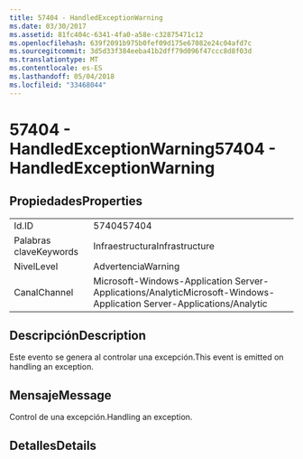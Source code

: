 ```yaml
---
title: 57404 - HandledExceptionWarning
ms.date: 03/30/2017
ms.assetid: 81fc404c-6341-4fa0-a58e-c32875471c12
ms.openlocfilehash: 639f2091b975b0fef09d175e67082e24c04afd7c
ms.sourcegitcommit: 3d5d33f384eeba41b2dff79d096f47ccc8d8f03d
ms.translationtype: MT
ms.contentlocale: es-ES
ms.lasthandoff: 05/04/2018
ms.locfileid: "33468044"
---
```

# <a name="57404---handledexceptionwarning"></a><span data-ttu-id="1c365-102">57404 - HandledExceptionWarning</span><span class="sxs-lookup"><span data-stu-id="1c365-102">57404 - HandledExceptionWarning</span></span>
## <a name="properties"></a><span data-ttu-id="1c365-103">Propiedades</span><span class="sxs-lookup"><span data-stu-id="1c365-103">Properties</span></span>  
  
|||  
|-|-|  
|<span data-ttu-id="1c365-104">Id.</span><span class="sxs-lookup"><span data-stu-id="1c365-104">ID</span></span>|<span data-ttu-id="1c365-105">57404</span><span class="sxs-lookup"><span data-stu-id="1c365-105">57404</span></span>|  
|<span data-ttu-id="1c365-106">Palabras clave</span><span class="sxs-lookup"><span data-stu-id="1c365-106">Keywords</span></span>|<span data-ttu-id="1c365-107">Infraestructura</span><span class="sxs-lookup"><span data-stu-id="1c365-107">Infrastructure</span></span>|  
|<span data-ttu-id="1c365-108">Nivel</span><span class="sxs-lookup"><span data-stu-id="1c365-108">Level</span></span>|<span data-ttu-id="1c365-109">Advertencia</span><span class="sxs-lookup"><span data-stu-id="1c365-109">Warning</span></span>|  
|<span data-ttu-id="1c365-110">Canal</span><span class="sxs-lookup"><span data-stu-id="1c365-110">Channel</span></span>|<span data-ttu-id="1c365-111">Microsoft-Windows-Application Server-Applications/Analytic</span><span class="sxs-lookup"><span data-stu-id="1c365-111">Microsoft-Windows-Application Server-Applications/Analytic</span></span>|  
  
## <a name="description"></a><span data-ttu-id="1c365-112">Descripción</span><span class="sxs-lookup"><span data-stu-id="1c365-112">Description</span></span>  
 <span data-ttu-id="1c365-113">Este evento se genera al controlar una excepción.</span><span class="sxs-lookup"><span data-stu-id="1c365-113">This event is emitted on handling an exception.</span></span>  
  
## <a name="message"></a><span data-ttu-id="1c365-114">Mensaje</span><span class="sxs-lookup"><span data-stu-id="1c365-114">Message</span></span>  
 <span data-ttu-id="1c365-115">Control de una excepción.</span><span class="sxs-lookup"><span data-stu-id="1c365-115">Handling an exception.</span></span>  
  
## <a name="details"></a><span data-ttu-id="1c365-116">Detalles</span><span class="sxs-lookup"><span data-stu-id="1c365-116">Details</span></span>
